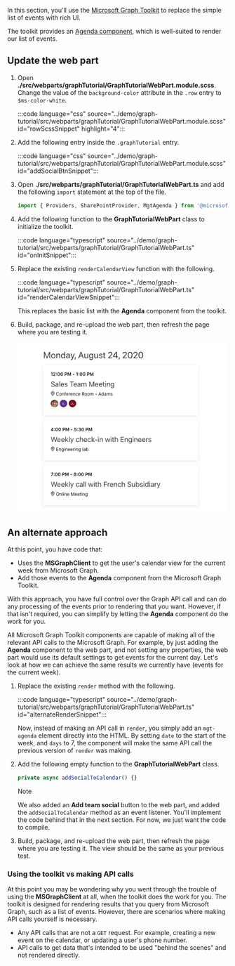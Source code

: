 <!-- markdownlint-disable MD002 MD041 -->

In this section, you'll use the [Microsoft Graph Toolkit](https://docs.microsoft.com/graph/toolkit/overview) to replace the simple list of events with rich UI.

The toolkit provides an [Agenda component](https://docs.microsoft.com/graph/toolkit/components/agenda), which is well-suited to render our list of events.

## Update the web part

1. Open **./src/webparts/graphTutorial/GraphTutorialWebPart.module.scss**. Change the value of the `background-color` attribute in the `.row` entry to `$ms-color-white`.

    :::code language="css" source="../demo/graph-tutorial/src/webparts/graphTutorial/GraphTutorialWebPart.module.scss" id="rowScssSnippet" highlight="4":::

1. Add the following entry inside the `.graphTutorial` entry.

    :::code language="css" source="../demo/graph-tutorial/src/webparts/graphTutorial/GraphTutorialWebPart.module.scss" id="addSocialBtnSnippet":::

1. Open **./src/webparts/graphTutorial/GraphTutorialWebPart.ts** and add the following `import` statement at the top of the file.

    ```typescript
    import { Providers, SharePointProvider, MgtAgenda } from '@microsoft/mgt';
    ```

1. Add the following function to the **GraphTutorialWebPart** class to initialize the toolkit.

    :::code language="typescript" source="../demo/graph-tutorial/src/webparts/graphTutorial/GraphTutorialWebPart.ts" id="onInitSnippet":::

1. Replace the existing `renderCalendarView` function with the following.

    :::code language="typescript" source="../demo/graph-tutorial/src/webparts/graphTutorial/GraphTutorialWebPart.ts" id="renderCalendarViewSnippet":::

    This replaces the basic list with the **Agenda** component from the toolkit.

1. Build, package, and re-upload the web part, then refresh the page where you are testing it.

    ![A screenshot of the web part with the Agenda component](images/mgt-agenda.png)

## An alternate approach

At this point, you have code that:

- Uses the **MSGraphClient** to get the user's calendar view for the current week from Microsoft Graph.
- Add those events to the **Agenda** component from the Microsoft Graph Toolkit.

With this approach, you have full control over the Graph API call and can do any processing of the events prior to rendering that you want. However, if that isn't required, you can simplify by letting the **Agenda** component do the work for you.

All Microsoft Graph Toolkit components are capable of making all of the relevant API calls to the Microsoft Graph. For example, by just adding the **Agenda** component to the web part, and not setting any properties, the web part would use its default settings to get events for the current day. Let's look at how we can achieve the same results we currently have (events for the current week).

1. Replace the existing `render` method with the following.

    :::code language="typescript" source="../demo/graph-tutorial/src/webparts/graphTutorial/GraphTutorialWebPart.ts" id="alternateRenderSnippet":::

    Now, instead of making an API call in `render`, you simply add an `mgt-agenda` element directly into the HTML. By setting `date` to the start of the week, and `days` to 7, the component will make the same API call the previous version of `render` was making.

1. Add the following empty function to the **GraphTutorialWebPart** class.

    ```typescript
    private async addSocialToCalendar() {}
    ```

    > [!NOTE]
    > We also added an **Add team social** button to the web part, and added the `addSocialToCalendar` method as an event listener.  You'll implement the code behind that in the next section. For now, we just want the code to compile.

1. Build, package, and re-upload the web part, then refresh the page where you are testing it. The view should be the same as your previous test.

### Using the toolkit vs making API calls

At this point you may be wondering why you went through the trouble of using the **MSGraphClient** at all, when the toolkit does the work for you. The toolkit is designed for rendering results that you query from Microsoft Graph, such as a list of events. However, there are scenarios where making API calls yourself is necessary.

- Any API calls that are not a `GET` request. For example, creating a new event on the calendar, or updating a user's phone number.
- API calls to get data that's intended to be used "behind the scenes" and not rendered directly.
